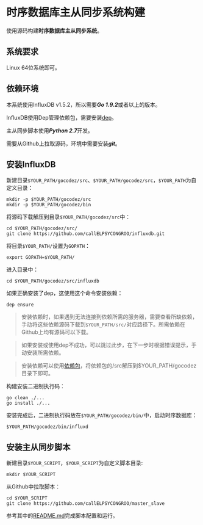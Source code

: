 时序数据库主从同步系统构建
========================

使用源码构建**时序数据库主从同步系统**。


系统要求
--------

Linux 64位系统即可。


依赖环境
--------

本系统使用InfluxDB v1.5.2，所以需要***Go 1.9.2***或者以上的版本。

InfluxDB使用Dep管理依赖包，需要安装[dep](https://github.com/golang/dep)。

主从同步脚本使用***Python 2.7***开发。

需要从Github上拉取源码，环境中需要安装***git***。


安装InfluxDB
------------

新建目录`$YOUR_PATH/gocodez/src`、`$YOUR_PATH/gocodez/src`，`$YOUR_PATH`为自定义目录：
```
mkdir -p $YOUR_PATH/gocodez/src
mkdir -p $YOUR_PATH/gocodez/bin
```

将源码下载解压到目录`$YOUR_PATH/gocodez/src`中：
```
cd $YOUR_PATH/gocodez/src/
git clone https://github.com/callELPSYCONGROO/influxdb.git
```

将目录`$YOUR_PATH/`设置为`GOPATH`：
```
export GOPATH=$YOUR_PATH/
```

进入目录中：
```
cd $YOUR_PATH/gocodez/src/influxdb
```

如果正确安装了dep，这使用这个命令安装依赖：
```
dep ensure
```

> 安装依赖时，如果遇到无法连接到依赖所需的服务器，需要查看所缺依赖，手动将这些依赖源码下载到`$YOUR_PATH/src/`对应路径下。所需依赖在Github上均有源码可以下载。

> 如果安装或使用dep不成功，可以跳过此步，在下一步时根据错误提示，手动安装所需依赖。

> 安装依赖可以使用[依赖包](https://pan.baidu.com/s/1SAt_Iwdke7ggEHCHMTpljg)，将依赖包的/src解压到$YOUR_PATH/gocodez目录下即可。

构建安装二进制执行码：
```
go clean ./...
go install ./...
```

安装完成后，二进制执行码放在`$YOUR_PATH/gocodez/bin/`中，启动时序数据库：
```
$YOUR_PATH/gocodez/bin/influxd
```

安装主从同步脚本
----------------

新建目录`$YOUR_SCRIPT`，`$YOUR_SCRIPT`为自定义脚本目录:
```
mkdir $YOUR_SCRIPT
```

从Github中拉取脚本：
```
cd $YOUR_SCRIPT
git clone https://github.com/callELPSYCONGROO/master_slave
```

参考其中的[README.md](https://github.com/callELPSYCONGROO/master_slave/blob/master/README.md)完成脚本配置和运行。
